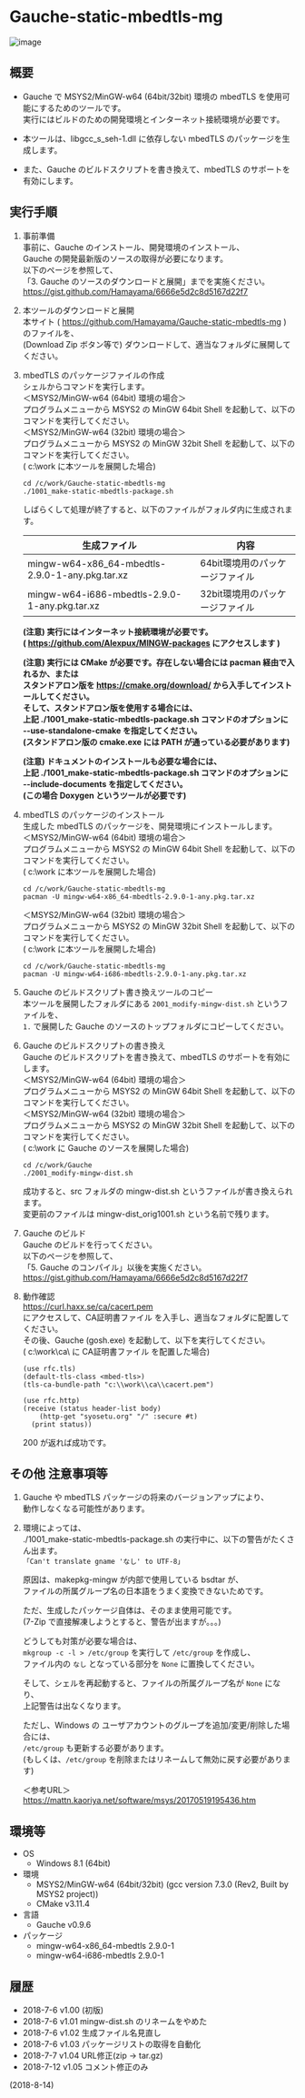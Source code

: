 # Gauche-static-mbedtls-mg

![image](image.png)

## 概要
- Gauche で MSYS2/MinGW-w64 (64bit/32bit) 環境の mbedTLS を使用可能にするためのツールです。  
  実行にはビルドのための開発環境とインターネット接続環境が必要です。

- 本ツールは、libgcc_s_seh-1.dll に依存しない mbedTLS のパッケージを生成します。

- また、Gauche のビルドスクリプトを書き換えて、mbedTLS のサポートを有効にします。


## 実行手順
1. 事前準備  
   事前に、Gauche のインストール、開発環境のインストール、  
   Gauche の開発最新版のソースの取得が必要になります。  
   以下のページを参照して、  
   「3. Gauche のソースのダウンロードと展開」までを実施ください。  
   https://gist.github.com/Hamayama/6666e5d2c8d5167d22f7

2. 本ツールのダウンロードと展開  
   本サイト ( https://github.com/Hamayama/Gauche-static-mbedtls-mg ) のファイルを、  
   (Download Zip ボタン等で) ダウンロードして、適当なフォルダに展開してください。

3. mbedTLS のパッケージファイルの作成  
   シェルからコマンドを実行します。  
   ＜MSYS2/MinGW-w64 (64bit) 環境の場合＞  
   プログラムメニューから MSYS2 の MinGW 64bit Shell を起動して、以下のコマンドを実行してください。  
   ＜MSYS2/MinGW-w64 (32bit) 環境の場合＞  
   プログラムメニューから MSYS2 の MinGW 32bit Shell を起動して、以下のコマンドを実行してください。  
   ( c:\work に本ツールを展開した場合)
   ```
   cd /c/work/Gauche-static-mbedtls-mg
   ./1001_make-static-mbedtls-package.sh
   ```
   しばらくして処理が終了すると、以下のファイルがフォルダ内に生成されます。
   
   |<div align="center">生成ファイル</div>|<div align="center">内容</div>|
   |---|---|
   |mingw-w64-x86_64-mbedtls-2.9.0-1-any.pkg.tar.xz|64bit環境用のパッケージファイル|
   |mingw-w64-i686-mbedtls-2.9.0-1-any.pkg.tar.xz  |32bit環境用のパッケージファイル|
   
   **(注意) 実行にはインターネット接続環境が必要です。  
   ( https://github.com/Alexpux/MINGW-packages にアクセスします )**  
   
   **(注意) 実行には CMake が必要です。存在しない場合には pacman 経由で入れるか、または  
   スタンドアロン版を https://cmake.org/download/ から入手してインストールしてください。  
   そして、スタンドアロン版を使用する場合には、  
   上記 ./1001_make-static-mbedtls-package.sh コマンドのオプションに  
   --use-standalone-cmake を指定してください。  
   (スタンドアロン版の cmake.exe には PATH が通っている必要があります)**  
   
   **(注意) ドキュメントのインストールも必要な場合には、  
   上記 ./1001_make-static-mbedtls-package.sh コマンドのオプションに  
   --include-documents を指定してください。  
   (この場合 Doxygen というツールが必要です)**

4. mbedTLS のパッケージのインストール  
   生成した mbedTLS のパッケージを、開発環境にインストールします。  
   ＜MSYS2/MinGW-w64 (64bit) 環境の場合＞  
   プログラムメニューから MSYS2 の MinGW 64bit Shell を起動して、以下のコマンドを実行してください。  
   ( c:\work に本ツールを展開した場合)
   ```
   cd /c/work/Gauche-static-mbedtls-mg
   pacman -U mingw-w64-x86_64-mbedtls-2.9.0-1-any.pkg.tar.xz
   ```
   ＜MSYS2/MinGW-w64 (32bit) 環境の場合＞  
   プログラムメニューから MSYS2 の MinGW 32bit Shell を起動して、以下のコマンドを実行してください。  
   ( c:\work に本ツールを展開した場合)
   ```
   cd /c/work/Gauche-static-mbedtls-mg
   pacman -U mingw-w64-i686-mbedtls-2.9.0-1-any.pkg.tar.xz
   ```

5. Gauche のビルドスクリプト書き換えツールのコピー  
   本ツールを展開したフォルダにある `2001_modify-mingw-dist.sh` というファイルを、  
   `1.` で展開した Gauche のソースのトップフォルダにコピーしてください。

6. Gauche のビルドスクリプトの書き換え  
   Gauche のビルドスクリプトを書き換えて、mbedTLS のサポートを有効にします。  
   ＜MSYS2/MinGW-w64 (64bit) 環境の場合＞  
   プログラムメニューから MSYS2 の MinGW 64bit Shell を起動して、以下のコマンドを実行してください。  
   ＜MSYS2/MinGW-w64 (32bit) 環境の場合＞  
   プログラムメニューから MSYS2 の MinGW 32bit Shell を起動して、以下のコマンドを実行してください。  
   ( c:\work に Gauche のソースを展開した場合)
   ```
   cd /c/work/Gauche
   ./2001_modify-mingw-dist.sh
   ```
   成功すると、src フォルダの mingw-dist.sh というファイルが書き換えられます。  
   変更前のファイルは mingw-dist_orig1001.sh という名前で残ります。

7. Gauche のビルド  
   Gauche のビルドを行ってください。  
   以下のページを参照して、  
   「5. Gauche のコンパイル」以後を実施ください。  
   https://gist.github.com/Hamayama/6666e5d2c8d5167d22f7

8. 動作確認  
   https://curl.haxx.se/ca/cacert.pem  
   にアクセスして、CA証明書ファイル を入手し、適当なフォルダに配置してください。  
   その後、Gauche (gosh.exe) を起動して、以下を実行してください。  
   ( c:\work\ca\ に CA証明書ファイル を配置した場合)
   ```
   (use rfc.tls)
   (default-tls-class <mbed-tls>)
   (tls-ca-bundle-path "c:\\work\\ca\\cacert.pem")
   
   (use rfc.http)
   (receive (status header-list body)
       (http-get "syosetu.org" "/" :secure #t)
     (print status))
   ```
   200 が返れば成功です。


## その他 注意事項等
1. Gauche や mbedTLS パッケージの将来のバージョンアップにより、  
   動作しなくなる可能性があります。

2. 環境によっては、  
   ./1001_make-static-mbedtls-package.sh の実行中に、以下の警告がたくさん出ます。  
   `「Can't translate gname 'なし' to UTF-8」`  
   
   原因は、makepkg-mingw が内部で使用している bsdtar が、  
   ファイルの所属グループ名の日本語をうまく変換できないためです。  
   
   ただ、生成したパッケージ自体は、そのまま使用可能です。  
   (7-Zip で直接解凍しようとすると、警告が出ますが。。。)  
   
   どうしても対策が必要な場合は、  
   `mkgroup -c -l > /etc/group` を実行して `/etc/group` を作成し、  
   ファイル内の `なし` となっている部分を `None` に置換してください。  
   
   そして、シェルを再起動すると、ファイルの所属グループ名が `None` になり、  
   上記警告は出なくなります。  
   
   ただし、Windows の ユーザアカウントのグループを追加/変更/削除した場合には、  
   `/etc/group` も更新する必要があります。  
   (もしくは、`/etc/group` を削除またはリネームして無効に戻す必要があります)  
   
   ＜参考URL＞  
   https://mattn.kaoriya.net/software/msys/20170519195436.htm


## 環境等
- OS
  - Windows 8.1 (64bit)
- 環境
  - MSYS2/MinGW-w64 (64bit/32bit) (gcc version 7.3.0 (Rev2, Built by MSYS2 project))
  - CMake v3.11.4
- 言語
  - Gauche v0.9.6
- パッケージ
  - mingw-w64-x86_64-mbedtls 2.9.0-1
  - mingw-w64-i686-mbedtls 2.9.0-1

## 履歴
- 2018-7-6   v1.00 (初版)
- 2018-7-6   v1.01 mingw-dist.sh のリネームをやめた
- 2018-7-6   v1.02 生成ファイル名見直し
- 2018-7-6   v1.03 パッケージリストの取得を自動化
- 2018-7-7   v1.04 URL修正(zip → tar.gz)
- 2018-7-12  v1.05 コメント修正のみ


(2018-8-14)
